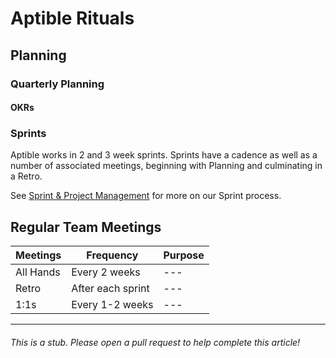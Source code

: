 # Aptible Rituals

## Planning
### Quarterly Planning
#### OKRs
### Sprints
Aptible works in 2 and 3 week sprints. Sprints have a cadence as well as a number of associated meetings, beginning with Planning and culminating in a Retro.

See [Sprint & Project Management](/how-we-work/sprint-project-management) for more on our Sprint process.

## Regular Team Meetings
|	Meetings 	 	|	Frequency			|	Purpose													|
|	---				|	---					|	---														|
|	All Hands		|	Every 2 weeks		|	---														|
|	Retro			|	After each sprint	|	---														|
|	1:1s			|	Every 1-2 weeks		|	---														|

---

###### This is a stub. Please open a pull request to help complete this article!

